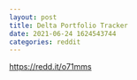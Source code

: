 ```yaml
--- 
layout: post 
title: Delta Portfolio Tracker 
date: 2021-06-24 1624543744 
categories: reddit 
--- 
```

https://redd.it/o71mms